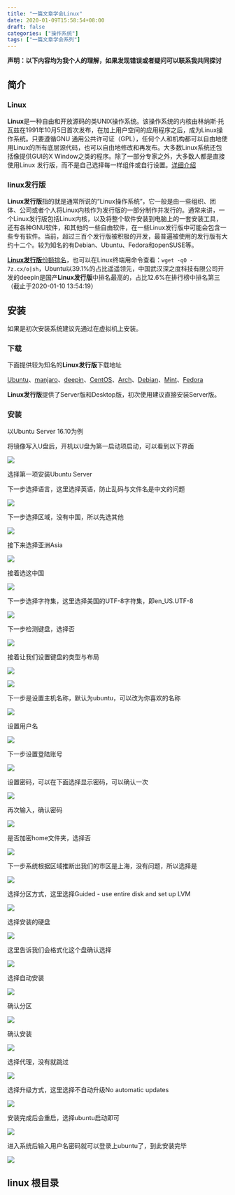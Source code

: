 ```yaml
---
title: "一篇文章学会Linux"
date: 2020-01-09T15:58:54+08:00
draft: false
categories: ["操作系统"]
tags: ["一篇文章学会系列"]
---
```


**声明：以下内容均为我个人的理解，如果发现错误或者疑问可以联系我共同探讨**

## 简介

### Linux

**Linux**是一种自由和开放源码的类UNIX操作系统。该操作系统的内核由林纳斯·托瓦兹在1991年10月5日首次发布，在加上用户空间的应用程序之后，成为Linux操作系统。只要遵循GNU 通用公共许可证（GPL），任何个人和机构都可以自由地使用Linux的所有底层源代码，也可以自由地修改和再发布。大多数Linux系统还包括像提供GUI的X Window之类的程序。除了一部分专家之外，大多数人都是直接使用Linux 发行版，而不是自己选择每一样组件或自行设置。[详细介绍](https://zh.wikipedia.org/wiki/Linux)

### linux发行版

**Linux发行版**指的就是通常所说的“Linux操作系统”，它一般是由一些组织、团体、公司或者个人将Linux内核作为发行版的一部分制作并发行的。通常来讲，一个Linux发行版包括Linux内核，以及将整个软件安装到电脑上的一套安装工具，还有各种GNU软件，和其他的一些自由软件，在一些Linux发行版中可能会包含一些专有软件。当前，超过三百个发行版被积极的开发，最普遍被使用的发行版有大约十二个。较为知名的有Debian、Ubuntu、Fedora和openSUSE等。

[**Linux发行版**份额排名](http://7z.cx/dsc/)，也可以在Linux终端用命令查看：`wget -qO - 7z.cx/o|sh`，Ubuntu以39.1%的占比遥遥领先，中国武汉深之度科技有限公司开发的deepin是国产**Linux发行版**中排名最高的，占比12.6%在排行榜中排名第三（截止于2020-01-10 13:54:19）

## 安装

如果是初次安装系统建议先通过在虚拟机上安装。

### 下载

下面提供较为知名的**Linux发行版**下载地址

[Ubuntu](https://ubuntu.com/download)、[manjaro](https://manjaro.org/download/)、[deepin](https://www.deepin.org/download/)、[CentOS](https://www.centos.org/download/)、[Arch](https://www.archlinux.org/download/)、[Debian](https://www.debian.org/CD/http-ftp/)、[Mint](https://linuxmint.com/download.php)、[Fedora](https://getfedora.org/en/workstation/download/)

**Linux发行版**提供了Server版和Desktop版，初次使用建议直接安装Server版。

### 安装

以Ubuntu Server 16.10为例

将镜像写入U盘后，开机以U盘为第一启动项启动，可以看到以下界面

![](https://tvax3.sinaimg.cn/large/006lmzsGgy1garfy9umhyj32lc1gitf0.jpg)

选择第一项安装Ubuntu Server

下一步选择语言，这里选择英语，防止乱码与文件名是中文的问题

![](https://tva1.sinaimg.cn/large/006lmzsGgy1garg0vpw3aj32lc1gin9h.jpg)

下一步选择区域，没有中国，所以先选其他

![](https://tvax3.sinaimg.cn/large/006lmzsGgy1garg3lx7z7j32lc1gi47j.jpg)

接下来选择亚洲Asia

![](https://tvax3.sinaimg.cn/large/006lmzsGgy1garg53j1esj32lc1gi7c9.jpg)

接着选这中国

![](https://tvax2.sinaimg.cn/large/006lmzsGgy1garg6dwrcgj32lc1gi146.jpg)

下一步选择字符集，这里选择美国的UTF-8字符集，即en_US.UTF-8

![](https://tva4.sinaimg.cn/large/006lmzsGgy1garg86wyw6j32lc1giaka.jpg)

下一步检测键盘，选择否

![](https://tva1.sinaimg.cn/large/006lmzsGgy1gargbbgpkvj32lc1gidma.jpg)

接着让我们设置键盘的类型与布局

![](https://tvax4.sinaimg.cn/large/006lmzsGgy1gargc4ptctj32lc1giakp.jpg)

![](https://tva1.sinaimg.cn/large/006lmzsGgy1gargcii9fjj32lc1gin9c.jpg)

下一步是设置主机名称，默认为ubuntu，可以改为你喜欢的名称

![](https://tva3.sinaimg.cn/large/006lmzsGgy1gargeb4ovtj32lc1gi10d.jpg)

设置用户名

![](https://tva3.sinaimg.cn/large/006lmzsGgy1gargg9wwiwj32lc1gido1.jpg)

下一步设置登陆账号

![](https://tvax4.sinaimg.cn/large/006lmzsGgy1gargjunehkj32lc1gidna.jpg)

设置密码，可以在下面选择显示密码，可以确认一次

![](https://tva4.sinaimg.cn/large/006lmzsGgy1garglfwh0zj32lc1gi7bb.jpg)

再次输入，确认密码

![](https://tvax3.sinaimg.cn/large/006lmzsGgy1gargodu0a4j32lc1gidm7.jpg)

是否加密home文件夹，选择否

![](https://tva4.sinaimg.cn/large/006lmzsGgy1gargpfimajj32lc1gi0zz.jpg)

下一步系统根据区域推断出我们的市区是上海，没有问题，所以选择是

![](https://tva4.sinaimg.cn/large/006lmzsGgy1gargu0lqf0j32lc1gijxb.jpg)

选择分区方式，这里选择Guided - use entire disk and set up LVM

![](https://tva2.sinaimg.cn/large/006lmzsGgy1gargvdgj5oj32lc1gik05.jpg)

选择安装的硬盘

![](https://tvax2.sinaimg.cn/large/006lmzsGgy1gargx0vgedj32lc1giqbb.jpg)

这里告诉我们会格式化这个盘确认选择

![](https://tvax2.sinaimg.cn/large/006lmzsGgy1gargycrtkdj32lc1gi7b8.jpg)

选择自动安装

![](https://tva3.sinaimg.cn/large/006lmzsGgy1garhjbqigij32lc1gin2q.jpg)

确认分区

![](https://tvax3.sinaimg.cn/large/006lmzsGgy1garhkbocmdj32lc1giwob.jpg)

确认安装

![](https://tva4.sinaimg.cn/large/006lmzsGgy1garhleuym5j32lc1gin5f.jpg)

选择代理，没有就跳过

![](https://tvax2.sinaimg.cn/large/006lmzsGgy1garhr55hyrj32lc1giwm2.jpg)



选择升级方式，这里选择不自动升级No automatic updates

![](https://tva1.sinaimg.cn/large/006lmzsGgy1garhogo0lkj32lc1giqbw.jpg)

安装完成后会重启，选择ubuntu启动即可

![](https://tva3.sinaimg.cn/large/006lmzsGgy1gari7smoekj32lc1giwkc.jpg)

进入系统后输入用户名密码就可以登录上ubuntu了，到此安装完毕

![](https://tva4.sinaimg.cn/large/006lmzsGgy1gari9dj5bgj32lc1gijyt.jpg)

## linux 根目录



